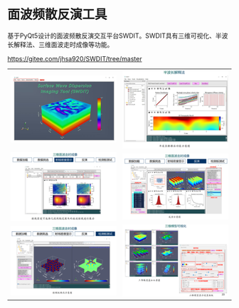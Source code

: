 # 面波频散反演工具
基于PyQt5设计的面波频散反演交互平台SWDIT。SWDIT具有三维可视化、半波长解释法、三维面波走时成像等功能。

https://gitee.com/jhsa920/SWDIT/tree/master

|||
|---|---|
| <img src="./logo2.png"> | <img src="./半波长法.png"> |
| <img src="./三维面波走时成像.png"> | <img src="./三维面波走时成像2.png"> |
| <img src="三维面波走时成像3.png"> | <img src="./三维面波走时成像4.png"> |
